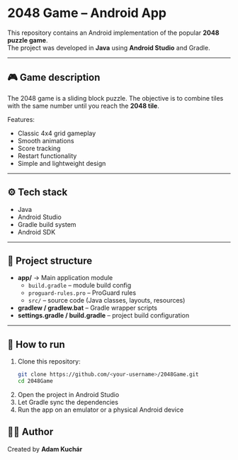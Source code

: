 # 2048 Game – Android App

This repository contains an Android implementation of the popular **2048 puzzle game**.  
The project was developed in **Java** using **Android Studio** and Gradle.

---

## 🎮 Game description
The 2048 game is a sliding block puzzle. The objective is to combine tiles with the same number until you reach the **2048 tile**.

Features:
- Classic 4x4 grid gameplay
- Smooth animations
- Score tracking
- Restart functionality
- Simple and lightweight design

---

## ⚙️ Tech stack
- Java
- Android Studio
- Gradle build system
- Android SDK

---

## 📂 Project structure
- **app/** → Main application module  
  - `build.gradle` – module build config  
  - `proguard-rules.pro` – ProGuard rules  
  - `src/` – source code (Java classes, layouts, resources)  
- **gradlew / gradlew.bat** – Gradle wrapper scripts  
- **settings.gradle / build.gradle** – project build configuration  

---

## 🚀 How to run
1. Clone this repository:
   ```bash
   git clone https://github.com/<your-username>/2048Game.git
   cd 2048Game
2. Open the project in Android Studio
3. Let Gradle sync the dependencies
4. Run the app on an emulator or a physical Android device


## 🧑‍💻 Author

Created by **Adam Kuchár**    
